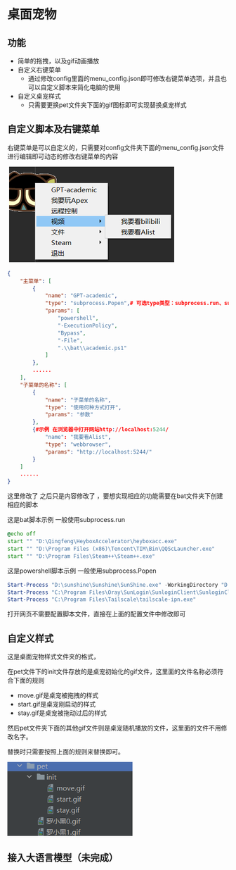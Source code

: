 # 桌面宠物
## 功能

- 简单的拖拽，以及gif动画播放
- 自定义右键菜单
  - 通过修改config里面的menu_config.json即可修改右键菜单选项，并且也可以自定义脚本来简化电脑的使用
- 自定义桌宠样式
  - 只需要更换pet文件夹下面的gif图标即可实现替换桌宠样式

## 自定义脚本及右键菜单

右键菜单是可以自定义的，只需要对config文件夹下面的menu_config.json文件进行编辑即可动态的修改右键菜单的内容

​	![image-20240404140106757](.\assets\image-20240404140106757.png)

```json
{
    "主菜单": [
        {
            "name": "GPT-academic",
            "type": "subprocess.Popen",# 可选type类型：subprocess.run、subprocess.Popen、webbrowser(打开浏览器)
            "params": [
                "powershell",
                "-ExecutionPolicy",
                "Bypass",
                "-File",
                ".\\bat\\academic.ps1"
            ]
        },
		......
    ],
    "子菜单的名称": [
        {
            "name": "子菜单的名称",
            "type": "使用何种方式打开",
            "params": "参数"
        },
        {#示例 在浏览器中打开网站http://localhost:5244/
            "name": "我要看Alist",
            "type": "webbrowser",
            "params": "http://localhost:5244/"
        }
    ]
    ......
}

```

这里修改了 之后只是内容修改了 ，要想实现相应的功能需要在bat文件夹下创建相应的脚本

这是bat脚本示例 一般使用subprocess.run

```bat
@echo off
start "" "D:\Qingfeng\HeyboxAccelerator\heyboxacc.exe"
start "" "D:\Program Files (x86)\Tencent\TIM\Bin\QQScLauncher.exe"
start "" "D:\Program Files\Steam++\Steam++.exe"
```

这是powershell脚本示例 一般使用subprocess.Popen

```powershell
Start-Process "D:\sunshine\Sunshine\SunShine.exe" -WorkingDirectory "D:\sunshine\Sunshine"
Start-Process "C:\Program Files\Oray\SunLogin\SunloginClient\SunloginClient.exe"
Start-Process "C:\Program Files\Tailscale\tailscale-ipn.exe"
```

打开网页不需要配置脚本文件，直接在上面的配置文件中修改即可

## 自定义样式

这是桌面宠物样式文件夹的格式，

在pet文件下的init文件存放的是桌宠初始化的gif文件，这里面的文件名称必须符合下面的规则

- move.gif是桌宠被拖拽的样式
- start.gif是桌宠刚启动的样式
- stay.gif是桌宠被拖动过后的样式

然后pet文件夹下面的其他gif文件则是桌宠随机播放的文件，这里面的文件不用修改名字。

替换时只需要按照上面的规则来替换即可。

![image-20240404140504157](.\assets\image-20240404140504157.png)



## 接入大语言模型（未完成）
